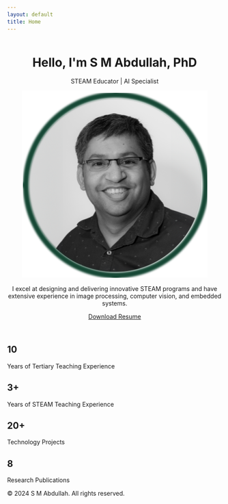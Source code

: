 ```yaml
---
layout: default
title: Home
---
```


<header>
    <div class="header-content">
        <div class="column">
          <h1>Hello, I'm S M Abdullah, PhD</h1>
          <p>STEAM Educator | AI Specialist</p>
        </div>
        <div class="column">
          <img src="/assets/images/Profile.png" alt="S M Abdullah, PhD" class="portrait">
        </div>
        <p>I excel at designing and delivering innovative STEAM programs and have extensive experience in image processing, computer vision, and embedded systems.</p>
        <a href="/Resume_latest.pdf" target="_blank" rel="noopener noreferrer" class="btn">Download Resume</a>
    </div>
</header>

<section class="stats">
  <div class="container">
    <div class="stat">
      <h2>10</h2>
      <p>Years of Tertiary Teaching Experience</p>
    </div>
    <div class="stat">
      <h2>3+</h2>
      <p>Years of STEAM Teaching Experience</p>
    </div>
    <div class="stat">
      <h2>20+</h2>
      <p>Technology Projects</p>
    </div>
    <div class="stat">
      <h2>8</h2>
      <p>Research Publications</p>
    </div>
  </div>
</section>
<footer>
    <div class="container">
        <p>&copy; 2024 S M Abdullah. All rights reserved.</p>
    </div>
</footer>
